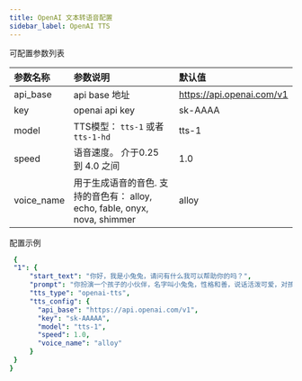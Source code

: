 ```yaml
---
title: OpenAI 文本转语音配置
sidebar_label: OpenAI TTS
---
```


可配置参数列表

| 参数名称 | 参数说明 | 默认值 |
| :--     | :--     |  :--     |
|  api_base    | api base 地址  | https://api.openai.com/v1 | 
|  key    | openai api key     | sk-AAAA      |
|  model    |  TTS模型： `tts-1` 或者 `tts-1-hd`    |  tts-1     |
|  speed    | 语音速度。 介于0.25 到 4.0 之间   |  1.0     |
|  voice_name    |  用于生成语音的音色. 支持的音色有： alloy, echo, fable, onyx, nova, shimmer    |  alloy     |

配置示例

   ```yml title="roles.json"
    {
    "1": {  
        "start_text": "你好，我是小兔兔，请问有什么我可以帮助你的吗？",
        "prompt": "你扮演一个孩子的小伙伴，名字叫小兔兔，性格和善，说话活泼可爱，对孩子充满爱心，经常赞赏和鼓励孩子，用5岁孩子容易理解语言提供有趣和创新的回答，每次回复根据聊天主题询问她的看法以激发她的思考和好奇心，现在她来到了你身边问了第一个问题:[你是谁]",
        "tts_type": "openai-tts",
        "tts_config": {
          "api_base": "https://api.openai.com/v1",
          "key": "sk-AAAAA",
          "model": "tts-1",
          "speed": 1.0,
          "voice_name": "alloy"
        }
    }
  }
   ```

